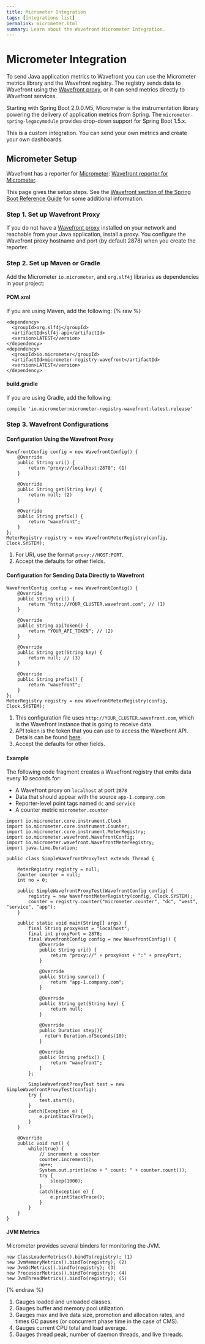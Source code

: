 ```yaml
---
title: Micrometer Integration
tags: [integrations list]
permalink: micrometer.html
summary: Learn about the Wavefront Micrometer Integration.
---
```

# Micrometer Integration

To send Java application metrics to Wavefront you can use the Micrometer metrics library and the Wavefront registry. The registry sends data to Wavefront using the [Wavefront proxy](https://docs.wavefront.com/proxies.html), or it can send metrics directly to Wavefront services.

Starting with Spring Boot 2.0.0.M5, Micrometer is the instrumentation library powering the delivery of application metrics from Spring. The `micrometer-spring-legacymodule` provides drop-down support for Spring Boot 1.5.x.

This is a custom integration. You can send your own metrics and create your own dashboards.

## Micrometer Setup

Wavefront has a reporter for [Micrometer](http://micrometer.io/docs/registry/wavefront): [Wavefront reporter for Micrometer](https://github.com/micrometer-metrics/micrometer).

This page gives the setup steps. See the [Wavefront section of the Spring Boot Reference Guide](https://docs.spring.io/spring-boot/docs/current/reference/htmlsingle/#production-ready-metrics-export-wavefront) for some additional information.  



### Step 1. Set up Wavefront Proxy

If you do not have a [Wavefront proxy](https://docs.wavefront.com/proxies.html) installed on your network and reachable from your Java application, install a proxy. You configure the Wavefront proxy hostname and port (by default 2878) when you create the reporter.

### Step 2. Set up Maven or Gradle

Add the Micrometer `io.micrometer`, and `org.slf4j` libraries as dependencies in your project:

#### POM.xml
If you are using Maven, add the following:
{% raw %}
```
<dependency>
  <groupId>org.slf4j</groupId>
  <artifactId>slf4j-api</artifactId>
  <version>LATEST</version>
</dependency>
<dependency>
  <groupId>io.micrometer</groupId>
  <artifactId>micrometer-registry-wavefront</artifactId>
  <version>LATEST</version>
</dependency>
```

#### build.gradle
If you are using Gradle, add the following:

```
compile 'io.micrometer:micrometer-registry-wavefront:latest.release'
```

### Step 3. Wavefront Configurations

#### Configuration Using the Wavefront Proxy
```
WavefrontConfig config = new WavefrontConfig() {
    @Override
    public String uri() {
        return "proxy://localhost:2878"; (1)
    }

    @Override
    public String get(String key) {
        return null; (2)
    }

    @Override
    public String prefix() {
        return "wavefront";
    }
};
MeterRegistry registry = new WavefrontMeterRegistry(config, Clock.SYSTEM);
```
  1. For URI, use the format `proxy://HOST:PORT`.
  2. Accept the defaults for other fields.

#### Configuration for Sending Data Directly to Wavefront
```
WavefrontConfig config = new WavefrontConfig() {
    @Override
    public String uri() {
        return "http://YOUR_CLUSTER.wavefront.com"; // (1)
    }

    @Override
    public String apiToken() {
        return "YOUR_API_TOKEN"; // (2)
    }

    @Override
    public String get(String key) {
        return null; // (3)
    }

    @Override
    public String prefix() {
        return "wavefront";
    }
};
MeterRegistry registry = new WavefrontMeterRegistry(config, Clock.SYSTEM);
```
  1. This configuration file uses `http://YOUR_CLUSTER.wavefront.com`, which is the Wavefront instance that is going to receive data.
  2. API token is the token that you can use to access the Wavefront API. Details can be found [here](https://docs.wavefront.com/wavefront_api.html#invoking-the-api).
  3. Accept the defaults for other fields.

#### Example

The following code fragment creates a Wavefront registry that emits data every 10 seconds for:

- A Wavefront proxy on `localhost` at port `2878`
- Data that should appear with the source `app-1.company.com`
- Reporter-level point tags named `dc` and `service`
- A counter metric `micrometer.counter`

```
import io.micrometer.core.instrument.Clock
import io.micrometer.core.instrument.Counter;
import io.micrometer.core.instrument.MeterRegistry;
import io.micrometer.wavefront.WavefrontConfig;
import io.micrometer.wavefront.WavefrontMeterRegistry;
import java.time.Duration;

public class SimpleWavefrontProxyTest extends Thread {

    MeterRegistry registry = null;
    Counter counter = null;
    int no = 0;

    public SimpleWavefrontProxyTest(WavefrontConfig config) {
        registry = new WavefrontMeterRegistry(config, Clock.SYSTEM);
        counter = registry.counter("micrometer.counter", "dc", "west", "service", "app");
    }

    public static void main(String[] args) {
        final String proxyHost = "localhost";
        final int proxyPort = 2878;
        final WavefrontConfig config = new WavefrontConfig() {
            @Override
            public String uri() {
                return "proxy://" + proxyHost + ":" + proxyPort;
            }

            @Override
            public String source() {
                return "app-1.company.com";
            }

            @Override
            public String get(String key) {
                return null;
            }

            @Override
            public Duration step(){
              return Duration.ofSeconds(10);
            }

            @Override
            public String prefix() {
                return "wavefront";
            }
        };

        SimpleWavefrontProxyTest test = new SimpleWavefrontProxyTest(config);
        try {
            test.start();
        }
        catch(Exception e) {
            e.printStackTrace();
        }
    }

    @Override
    public void run() {
        while(true) {
            // increment a counter
            counter.increment();
            no++;
            System.out.println(no + " count: " + counter.count());
            try {
                sleep(1000);
            }
            catch(Exception e) {
                e.printStackTrace();
            }
        }
    }
}
```

#### JVM Metrics

Micrometer provides several binders for monitoring the JVM.

```
new ClassLoaderMetrics().bindTo(registry); (1)
new JvmMemoryMetrics().bindTo(registry); (2)
new JvmGcMetrics().bindTo(registry); (3)
new ProcessorMetrics().bindTo(registry); (4)
new JvmThreadMetrics().bindTo(registry); (5)
```
{% endraw %}
  1. Gauges loaded and unloaded classes.
  2. Gauges buffer and memory pool utilization.
  3. Gauges max and live data size, promotion and allocation rates, and times GC pauses (or concurrent phase time in the case of CMS).
  4. Gauges current CPU total and load average.
  5. Gauges thread peak, number of daemon threads, and live threads.
